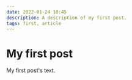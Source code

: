 ```yaml
---
date: 2022-01-24 18:45
description: A description of my first post.
tags: first, article
---
```

# My first post

My first post's text.